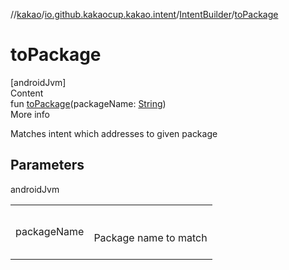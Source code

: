 //[kakao](../../../index.md)/[io.github.kakaocup.kakao.intent](../index.md)/[IntentBuilder](index.md)/[toPackage](to-package.md)



# toPackage  
[androidJvm]  
Content  
fun [toPackage](to-package.md)(packageName: [String](https://kotlinlang.org/api/latest/jvm/stdlib/kotlin/-string/index.html))  
More info  


Matches intent which addresses to given package



## Parameters  
  
androidJvm  
  
| | |
|---|---|
| <a name="io.github.kakaocup.kakao.intent/IntentBuilder/toPackage/#kotlin.String/PointingToDeclaration/"></a>packageName| <a name="io.github.kakaocup.kakao.intent/IntentBuilder/toPackage/#kotlin.String/PointingToDeclaration/"></a><br><br>Package name to match<br><br>|
  
  




